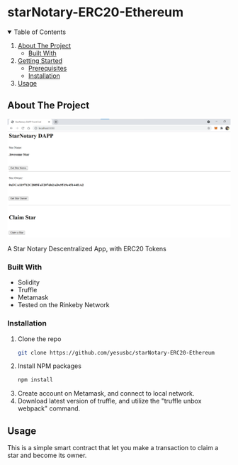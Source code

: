 # starNotary-ERC20-Ethereum

<!-- TABLE OF CONTENTS -->
<details open="open">
  <summary>Table of Contents</summary>
  <ol>
    <li>
      <a href="#about-the-project">About The Project</a>
      <ul>
        <li><a href="#built-with">Built With</a></li>
      </ul>
    </li>
    <li>
      <a href="#getting-started">Getting Started</a>
      <ul>
        <li><a href="#prerequisites">Prerequisites</a></li>
        <li><a href="#installation">Installation</a></li>
      </ul>
    </li>
    <li><a href="#usage">Usage</a></li>
  </ol>
</details>



<!-- ABOUT THE PROJECT -->
## About The Project

![Front End](https://github.com/yesusbc/starNotary-ERC20-Ethereum/blob/master/images/starNotaryv1FrontEnd.png)

A Star Notary Descentralized App, with ERC20 Tokens

### Built With

* Solidity
* Truffle
* Metamask
* Tested on the Rinkeby Network


### Installation

1. Clone the repo
   ```sh
   git clone https://github.com/yesusbc/starNotary-ERC20-Ethereum
   ```
2. Install NPM packages
   ```sh
   npm install
   ```
3. Create account on Metamask, and connect to local network.
4. Download latest version of truffle, and utilize the "truffle unbox webpack" command.


<!-- USAGE EXAMPLES -->
## Usage

This is a simple smart contract that let you make a transaction to claim a star and become its owner.
